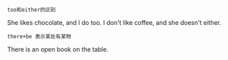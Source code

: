 `too和either的区别`

She likes chocolate, and I do too.
I don't like coffee, and she doesn't either. 

`there+be 表示某处有某物`

There is an open book on the table.

